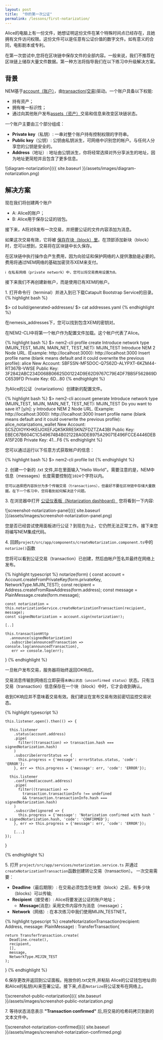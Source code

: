 ```yaml
---
layout: post
title:  "你的第一次公证"
permalink: /lessons/first-notarization/
---
```


Alice的电脑上有一份文件，她想证明这份文件在某个特殊时间点已经存在，且她拥有文件访问权限。这份文件可以是任意有公证价值的数字文件。如有意义的合同，电影剧本或专利。

在第一次尝试中,您将在区块链中保存文件的全部内容。一般来说，我们不推荐在区块链上储存大量文件数据。第一种方法将指导我们在以下练习中升级解决方案。

## 背景

NEM基于[account（账户）](https://nemtech.github.io/concepts/account.html)，由[transaction(交易)](https://nemtech.github.io/concepts/transaction.html)驱动。一个账户具备以下权能:

* 持有资产；
* 拥有唯一标识性；
* 通过向其他账户发布[assets（资产）](https://nemtech.github.io/concepts/mosaic.html)交易和信息来改变区块链状态。

一个账户主要由三个部分组成：

* **Private key**（私钥）: 一串对整个账户持有控制权限的字符串。
* **Public key**（公钥）: 公钥由私钥派生，可网络中识别您的帐户。与任何人分享您的公钥是安全的。
* **Address**（地址）:  地址由公钥派生，你将经常选择对外分享派生的地址，因为地址更简短并且包含了更多信息。

![diagram-notarization]({{ site.baseurl }}/assets/images/diagram-notarization.png)

## 解决方案

现在我们将创建两个账户

* A: Alice的账户；
* B: Alice用于保存公证的钱包。

接下来，A将对B发布一次交易，并把要公证的文件内容添加为消息。

如果这次交易有效，它将被 [保存在块（block）里](https://nemtech.github.io/concepts/block.html)。在顶部添加新块（block）时，您可以想到，交易将在区块链中长久保存。

在区块链中执行操作会产生费用，因为向验证和保护网络的人提供激励是必要的。费用将通过NEM网络的基础加密货币XEM来支付。

    ℹ️ 在私有网络（private network）中，您可以将交易费用设置为0。

接下来我们不再创建新帐户，而是使用已有XEM的帐户。

1\. 打开命令行（terminal）并进入到已下载Catapult Bootstrap Service的目录。
{% highlight bash %}

$> cd  build/generated-addresses/
$> cat addresses.yaml
{% endhighlight %}

在nemesis_addresses下，您可以找到包含XEM的密钥对。

在NEM2-CLI中将第一个帐户作为配置文件加载。这个帐户代表了Alice。

{% highlight bash %}
$> nem2-cli profile create
Introduce network type (MIJIN_TEST, MIJIN, MAIN_NET, TEST_NET): MIJIN_TEST
Introduce NEM 2 Node URL. (Example: http://localhost:3000): http://localhost:3000
Insert profile name (blank means default and it could overwrite the previous profile): alice
New Account:    SBFSSN-MF5DOC-Q7S62D-ALYPXT-6KZM44-RT367B-VWSE
Public Key:     3F2842ABC234D068B06625D01224D9E62D9767C79E4DF7BB5F562869DC6539FD
Private Key:    6D...80
{% endhighlight %}

为Alice的公证（notarizations）创建新的配置文件。

{% highlight bash %}
$> nem2-cli account generate
Introduce network type (MIJIN_TEST, MIJIN, MAIN_NET, TEST_NET): MIJIN_TEST
Do you want to save it? [y/n]: y
Introduce NEM 2 Node URL. (Example: http://localhost:3000): http://localhost:3000
Insert profile name (blank means default and it could overwrite the previous profile): alice_notarizations_wallet
New Account:    SC5ZOIOYKHKEIJOXEFJQK5KRRE5KNZFDZTZA43BI
Public Key:     EBEC67B604C1C549674B4B021228A0DE8975A29071E496FCCE4446DEBA15F20B
Private Key:    41...F6
{% endhighlight %}


您可以通过运行以下任意方式获取帐户的信息：

{% highlight bash %}
$> nem2-cli profile list
{% endhighlight %}

2\. 创建一个新的 .txt 文件,并在里面输入"Hello World"。需要注意的是，NEM中信息（messages）长度需要控制在``1024``个字符以内。

    您可以选择把内容拆分为多个传输交易（transactions），但最好不要在区块链中存储大量数据。在下一个练习中，您将看到如何解决这个问题。

3\. 在浏览器中打开 [公证仪表板（Notarization dashboard）](http://localhost:4200/) 您将看到一下内容:

![screenshot-notarization-panel]({{ site.baseurl }}/assets/images/screenshot-notarization-panel.png)

您是否已经尝试使用面板进行公证？到现在为止，它仍然无法正常工作。接下来您将编写NEM集成代码。

4\. 回顾``project/src/app/components/createNotarization.component.ts``中的 `notarize()`函数

您将可以看到公证交易（transaction）已创建，然后由帐户签名并最终在网络上发布。

{% highlight typescript %}
  notarize(form) {
    const account = Account.createFromPrivateKey(form.privateKey, NetworkType.MIJIN_TEST);
    const recipient = Address.createFromRawAddress(form.address);
    const message = PlainMessage.create(form.message);

    const notarization = this.notarizationService.createNotarizationTransaction(recipient, message);
    const signedNotarization = account.sign(notarization!);

    [..]

    this.transactionHttp
      .announce(signedNotarization)
      .subscribe(announcedTransaction => console.log(announcedTransaction),
       err => console.log(err);
  }
{% endhighlight %}


一旦帐户发布交易，服务器将始终返回OK响应。

交易消息传输到网络后立即获得``未确认状态（unconfirmed status）``状态。只有当交易（transaction）信息保存在一个块（block）中时，它才会收到确认。

收到OK响应并不意味着交易有效。我们建议在宣布交易有效前密切监控交易状态。

{% highlight typescript %}

    this.listener.open().then(() => {

      this.listener
        .status(account.address)
        .pipe(
          filter((transaction) => transaction.hash === signedNotarization.hash)
        )
        .subscribe(errorStatus => {
          this.progress = {'message': errorStatus.status, 'code': 'ERROR'};
        }, err => this.progress = {'message': err, 'code': 'ERROR'});

      this.listener
        .confirmed(account.address)
        .pipe(
          filter((transaction) =>
            transaction.transactionInfo !== undefined
            && transaction.transactionInfo.hash === signedNotarization.hash)
        )
        .subscribe(ignored => {
          this.progress = {'message': 'Notarization confirmed with hash ' + signedNotarization.hash, 'code': 'CONFIRMED'};
        }, err => this.progress = {'message': err, 'code': 'ERROR'});

        [...]
    });
  }

{% endhighlight %}


5\. 打开 ``project/src/app/services/notarization.service.ts`` 并通过``createNotarizationTransaction``函数创建转让交易（transaction）。
一次交易需要：

* **Deadline**（最后期限）: 在交易必须包含在块里（block）之前，有多少块（blocks）可以传输;
* **Recipient**（接受者）: Alice将要发送公证的账户地址；
  * **Message**(消息): 采用文件内容作为消息（message）；
* **Network**（网络）: 在本次练习中我们使用MIJIN_TESTNET。

{% highlight typescript %}
  createNotarizationTransaction(recipient: Address, message: PlainMessage) : TransferTransaction{

    return TransferTransaction.create(
      Deadline.create(),
      recipient,
      [],
      message,
      NetworkType.MIJIN_TEST
    );
  }
{% endhighlight %}


6\.保存更改并返回到公证面板。拖放你的.txt文件,并粘贴 Alice的公证钱包地址(B)和Alice的私钥(A)来签署公证。接下来,点击``Notarize``将公证发布在网络上。

![screenshot-public-notarization]({{ site.baseurl }}/assets/images/screenshot-public-notarization.png)

7\. 等待状态消息表示 **"Transaction confirmed"** 后,将交易的哈希码拷贝到新的文本文件中。

![screenshot-notarization-confirmed]({{ site.baseurl }}/assets/images/screenshot-notarization-confirmed.png)
